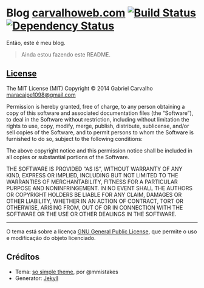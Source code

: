 # Blog [carvalhoweb.com](http://carvalhoweb.com) [![Build Status](https://travis-ci.org/maracaipe/maracaipe.github.io.png?branch=master)](https://travis-ci.org/maracaipe/maracaipe.github.io) [![Dependency Status](https://gemnasium.com/maracaipe/maracaipe.github.io.png)](https://gemnasium.com/maracaipe/maracaipe.github.io) 

Então, este é meu blog.
 
> Ainda estou fazendo este README.

## [License](http://carvalho.mit-license.org)

The MIT License (MIT)
Copyright © 2014 Gabriel Carvalho <maracaipe1098@gmail.com>

Permission is hereby granted, free of charge, to any person obtaining a copy of this software and associated documentation files (the “Software”), to deal in the Software without restriction, including without limitation the rights to use, copy, modify, merge, publish, distribute, sublicense, and/or sell copies of the Software, and to permit persons to whom the Software is furnished to do so, subject to the following conditions:

The above copyright notice and this permission notice shall be included in all copies or substantial portions of the Software.

THE SOFTWARE IS PROVIDED “AS IS”, WITHOUT WARRANTY OF ANY KIND, EXPRESS OR IMPLIED, INCLUDING BUT NOT LIMITED TO THE WARRANTIES OF MERCHANTABILITY, FITNESS FOR A PARTICULAR PURPOSE AND NONINFRINGEMENT. IN NO EVENT SHALL THE AUTHORS OR COPYRIGHT HOLDERS BE LIABLE FOR ANY CLAIM, DAMAGES OR OTHER LIABILITY, WHETHER IN AN ACTION OF CONTRACT, TORT OR OTHERWISE, ARISING FROM, OUT OF OR IN CONNECTION WITH THE SOFTWARE OR THE USE OR OTHER DEALINGS IN THE SOFTWARE.

---

O tema está sobre a licença [GNU General Public License](https://github.com/mmistakes/so-simple-theme/blob/master/LICENSE), que permite o uso e modificação do objeto licenciado.

## Créditos

- Tema: [so simple theme](https://github.com/mmistakes/so-simple-theme), por @mmistakes
- Generator: [Jekyll](http://jekyllrb.com)